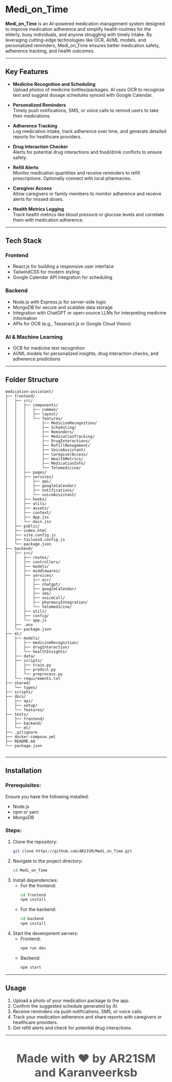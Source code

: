 # **Medi_on_Time**

**Medi_on_Time** is an AI-powered medication management system designed to improve medication adherence and simplify health routines for the elderly, busy individuals, and anyone struggling with timely intake. By leveraging cutting-edge technologies like OCR, AI/ML models, and personalized reminders, Medi_on_Time ensures better medication safety, adherence tracking, and health outcomes.

---

## **Key Features**
- **Medicine Recognition and Scheduling**  
  Upload photos of medicine bottles/packages. AI uses OCR to recognize text and suggest dosage schedules synced with Google Calendar.

- **Personalized Reminders**  
  Timely push notifications, SMS, or voice calls to remind users to take their medications.

- **Adherence Tracking**  
  Log medication intake, track adherence over time, and generate detailed reports for healthcare providers.

- **Drug Interaction Checker**  
  Alerts for potential drug interactions and food/drink conflicts to ensure safety.

- **Refill Alerts**  
  Monitor medication quantities and receive reminders to refill prescriptions. Optionally connect with local pharmacies.

- **Caregiver Access**  
  Allow caregivers or family members to monitor adherence and receive alerts for missed doses.

- **Health Metrics Logging**  
  Track health metrics like blood pressure or glucose levels and correlate them with medication adherence.

---

## **Tech Stack**
### **Frontend**
- React.js for building a responsive user interface
- TailwindCSS for modern styling
- Google Calendar API integration for scheduling

### **Backend**
- Node.js with Express.js for server-side logic
- MongoDB for secure and scalable data storage
- Integration with ChatGPT or open-source LLMs for interpreting medicine information
- APIs for OCR (e.g., Tesseract.js or Google Cloud Vision)

### **AI & Machine Learning**
- OCR for medicine text recognition
- AI/ML models for personalized insights, drug interaction checks, and adherence predictions

---

## **Folder Structure**
```
medication-assistant/
├── frontend/
│   ├── src/
│   │   ├── components/
│   │   │   ├── common/
│   │   │   ├── layout/
│   │   │   └── features/
│   │   │       ├── MedicineRecognition/
│   │   │       ├── Scheduling/
│   │   │       ├── Reminders/
│   │   │       ├── MedicationTracking/
│   │   │       ├── DrugInteractions/
│   │   │       ├── RefillManagement/
│   │   │       ├── VoiceAssistant/
│   │   │       ├── CaregiverAccess/
│   │   │       ├── HealthMetrics/
│   │   │       ├── MedicationInfo/
│   │   │       └── Telemedicine/
│   │   ├── pages/
│   │   ├── services/
│   │   │   ├── api/
│   │   │   ├── googleCalendar/
│   │   │   ├── notifications/
│   │   │   └── voiceAssistant/
│   │   ├── hooks/
│   │   ├── utils/
│   │   ├── assets/
│   │   ├── context/
│   │   ├── App.jsx
│   │   └── main.jsx
│   ├── public/
│   ├── index.html
│   ├── vite.config.js
│   ├── tailwind.config.js
│   └── package.json
├── backend/
│   ├── src/
│   │   ├── routes/
│   │   ├── controllers/
│   │   ├── models/
│   │   ├── middlewares/
│   │   ├── services/
│   │   │   ├── ocr/
│   │   │   ├── chatgpt/
│   │   │   ├── googleCalendar/
│   │   │   ├── sms/
│   │   │   ├── voiceCall/
│   │   │   ├── pharmacyIntegration/
│   │   │   └── telemedicine/
│   │   ├── utils/
│   │   ├── config/
│   │   └── app.js
│   ├── .env
│   └── package.json
├── ml/
│   ├── models/
│   │   ├── medicineRecognition/
│   │   ├── drugInteraction/
│   │   └── healthInsights/
│   ├── data/
│   ├── scripts/
│   │   ├── train.py
│   │   ├── predict.py
│   │   └── preprocess.py
│   └── requirements.txt
├── shared/
│   └── types/
├── scripts/
├── docs/
│   ├── api/
│   ├── setup/
│   └── features/
├── tests/
│   ├── frontend/
│   ├── backend/
│   └── ml/
├── .gitignore
├── docker-compose.yml
├── README.md
└── package.json


```

---

## **Installation**

### Prerequisites:
Ensure you have the following installed:
- Node.js
- npm or yarn
- MongoDB

### Steps:
1. Clone the repository:
    ```bash
    git clone https://github.com/AR21SM/Medi_on_Time.git
    ```
2. Navigate to the project directory:
    ```bash
    cd Medi_on_Time
    ```
3. Install dependencies:
    - For the frontend:
      ```bash
      cd frontend
      npm install
      ```
    - For the backend:
      ```bash
      cd backend
      npm install
      ```
4. Start the development servers:
    - Frontend:
      ```bash
      npm run dev
      ```
    - Backend:
      ```bash
      npm start
      ```

---

## **Usage**
1. Upload a photo of your medication package to the app.
2. Confirm the suggested schedule generated by AI.
3. Receive reminders via push notifications, SMS, or voice calls.
4. Track your medication adherence and share reports with caregivers or healthcare providers.
5. Get refill alerts and check for potential drug interactions.

---

<div align="center">
  <h1 style="font-size: 36px; color: #555;">Made with ❤️ by AR21SM and Karanveerksb</h1>
</div>

